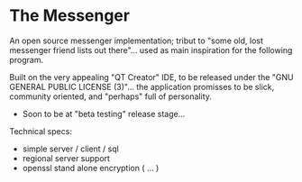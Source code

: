 # The Messenger

An open source messenger implementation; tribut to "some old, lost messenger friend lists out there"... 
used as main inspiration for the following program.

Built on the very appealing "QT Creator" IDE, to be released under the "GNU GENERAL PUBLIC LICENSE (3)"... the application promisses to be slick, community oriented, and "perhaps" full of personality.

* Soon to be at "beta testing" release stage...

Technical specs:

* simple server / client / sql
* regional server support
* openssl stand alone encryption ( ... )

    
